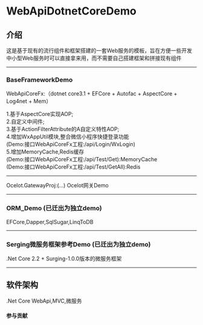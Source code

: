 # WebApiDotnetCoreDemo

## 介绍
这是基于现有的流行组件和框架搭建的一套Web服务的模板，旨在方便一些开发中小型Web服务时可以直接拿来用，而不需要自己搭建框架和拼接现有组件

------------------------------------------

### BaseFrameworkDemo
WebApiCoreFx:（dotnet core3.1 + EFCore + Autofac + AspectCore + Log4net + Mem）

1.基于AspectCore实现AOP;<br>
2.自定义中间件;<br>
3.基于ActionFilterAttribute的A自定义特性AOP;<br>
4.增加WxAppUtil模块,整合微信小程序快捷登录功能<br>
(Demo:接口WebApiCoreFx工程:/api/Login/WxLogin)<br>
5.增加MemoryCache,Redis缓存<br>
(Demo:接口WebApiCoreFx工程:/api/Test/Get):MemoryCache<br>
(Demo:接口WebApiCoreFx工程:/api/Test/GetAll):Redis<br>

------------------------------------------

Ocelot.GatewayProj:(...)
Ocelot网关Demo

------------------------------------------

### ORM_Demo (已迁出为独立demo)
EFCore,Dapper,SqlSugar,LinqToDB

------------------------------------------

### Serging微服务框架参考Demo (已迁出为独立demo)
.Net Core 2.2 + Surging-1.0.0版本的微服务框架

------------------------------------------

## 软件架构
.Net Core WebApi,MVC,微服务

#### 参与贡献
